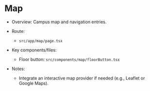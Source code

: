 # Map

- Overview: Campus map and navigation entries.

- Route:
  - `src/app/map/page.tsx`

- Key components/files:
  - Floor button: `src/components/map/floorButton.tsx`

- Notes:
  - Integrate an interactive map provider if needed (e.g., Leaflet or Google Maps).
